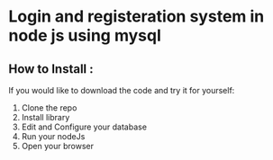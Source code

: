 # Login and registeration system in node js using mysql 
## How to Install :

If you would like to download the code and try it for yourself:

1. Clone the repo                    
1. Install library               
1. Edit and Configure your database  
1. Run your nodeJs               
1. Open your browser   
